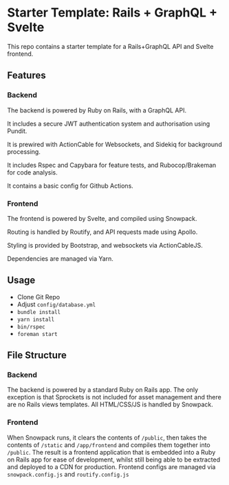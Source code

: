 # Starter Template: Rails + GraphQL + Svelte

This repo contains a starter template for a Rails+GraphQL API and Svelte frontend.

## Features

### Backend

The backend is powered by Ruby on Rails, with a GraphQL API.

It includes a secure JWT authentication system and authorisation using Pundit.

It is prewired with ActionCable for Websockets, and Sidekiq for background processing.

It includes Rspec and Capybara for feature tests, and Rubocop/Brakeman for code analysis.

It contains a basic config for Github Actions.

### Frontend

The frontend is powered by Svelte, and compiled using Snowpack.

Routing is handled by Routify, and API requests made using Apollo.

Styling is provided by Bootstrap, and websockets via ActionCableJS.

Dependencies are managed via Yarn.

## Usage

* Clone Git Repo
* Adjust `config/database.yml`
* `bundle install`
* `yarn install`
* `bin/rspec`
* `foreman start`

## File Structure

### Backend

The backend is powered by a standard Ruby on Rails app. The only exception is that Sprockets is not included for asset management and there are no Rails views templates. All HTML/CSS/JS is handled by Snowpack.

### Frontend

When Snowpack runs, it clears the contents of `/public`, then takes the contents of `/static` and `/app/frontend` and compiles them together into `/public`. The result is a frontend application that is embedded into a Ruby on Rails app for ease of development, whilst still being able to be extracted and deployed to a CDN for production. Frontend configs are managed via `snowpack.config.js` and `routify.config.js`
